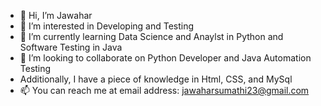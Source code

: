 - 👋 Hi, I’m Jawahar
- 👀 I’m interested in Developing and Testing
- 🌱 I’m currently learning Data Science and Anaylst in Python and Software Testing in Java
- 💞️ I’m looking to collaborate on Python Developer and Java Automation Testing
- Additionally, I have a piece of knowledge in Html, CSS, and MySql
- 📫 You can reach me at email address: jawaharsumathi23@gmail.com

<!---
Jawahar98It/Jawahar98It is a ✨ special ✨ repository because its `README.md` (this file) appears on your GitHub profile.
You can click the Preview link to take a look at your changes.
--->
